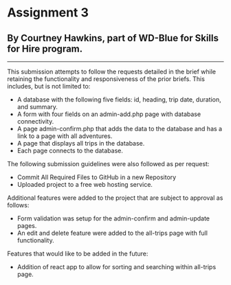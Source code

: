 # Assignment 3

## By Courtney Hawkins, part of WD-Blue for Skills for Hire program. 

--------------------------------------------------------------------------------------

This submission attempts to follow the requests detailed in the brief while retaining the functionality and responsiveness of the prior briefs. 
This includes, but is not limited to:

* A database with the following five fields: id, heading, trip date, duration, and summary. 
* A form with four fields on an admin-add.php page with database connectivity.
* A page admin-confirm.php that adds the data to the database and has a link to a page with all adventures.
* A page that displays all trips in the database. 
* Each page connects to the database. 

The following submission guidelines were also followed as per request:

* Commit All Required Files to GitHub in a new Repository
* Uploaded project to a free web hosting service. 

Additional features were added to the project that are subject to approval as follows:

* Form validation was setup for the admin-confirm and admin-update pages. 
* An edit and delete feature were added to the all-trips page with full functionality. 

Features that would like to be added in the future:

* Addition of react app to allow for sorting and searching within all-trips page. 

